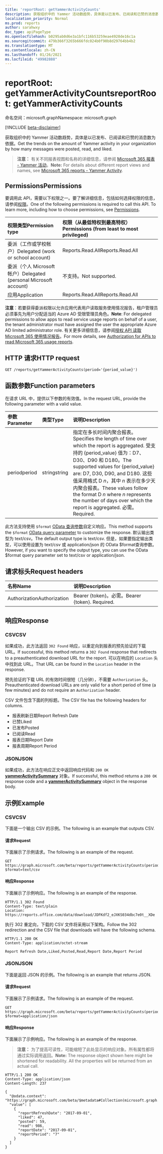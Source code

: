 ```yaml
---
title: 'reportRoot: getYammerActivityCounts'
description: 获取组织中的 Yammer 活动数趋势，具体是以已发布、已阅读和已赞的消息数为依据。
localization_priority: Normal
ms.prod: reports
author: sarahwxy
doc_type: apiPageType
ms.openlocfilehash: b0295ab0d6e3a1bfc116b53259eae4920de16c1a
ms.sourcegitcommit: 479b366f3265b666fdc024b0f90b8d29764bb4b2
ms.translationtype: MT
ms.contentlocale: zh-CN
ms.lasthandoff: 01/26/2021
ms.locfileid: "49982888"
---
```

# <a name="reportroot-getyammeractivitycounts"></a><span data-ttu-id="12600-103">reportRoot: getYammerActivityCounts</span><span class="sxs-lookup"><span data-stu-id="12600-103">reportRoot: getYammerActivityCounts</span></span>

<span data-ttu-id="12600-104">命名空间：microsoft.graph</span><span class="sxs-lookup"><span data-stu-id="12600-104">Namespace: microsoft.graph</span></span>

[!INCLUDE [beta-disclaimer](../../includes/beta-disclaimer.md)]

<span data-ttu-id="12600-105">获取组织中的 Yammer 活动数趋势，具体是以已发布、已阅读和已赞的消息数为依据。</span><span class="sxs-lookup"><span data-stu-id="12600-105">Get the trends on the amount of Yammer activity in your organization by how many messages were posted, read, and liked.</span></span>

> <span data-ttu-id="12600-106">**注意：** 有关不同报表视图和名称的详细信息，请参阅 [Microsoft 365 报表 - Yammer 活动](https://support.office.com/client/Yammer-activity-c7c9f938-5b8e-4d52-b1a2-c7c32cb2312a)。</span><span class="sxs-lookup"><span data-stu-id="12600-106">**Note:** For details about different report views and names, see [Microsoft 365 reports - Yammer Activity](https://support.office.com/client/Yammer-activity-c7c9f938-5b8e-4d52-b1a2-c7c32cb2312a).</span></span>

## <a name="permissions"></a><span data-ttu-id="12600-107">Permissions</span><span class="sxs-lookup"><span data-stu-id="12600-107">Permissions</span></span>

<span data-ttu-id="12600-p101">要调用此 API，需要以下权限之一。要了解详细信息，包括如何选择权限的信息，请参阅[权限](/graph/permissions-reference)。</span><span class="sxs-lookup"><span data-stu-id="12600-p101">One of the following permissions is required to call this API. To learn more, including how to choose permissions, see [Permissions](/graph/permissions-reference).</span></span>

| <span data-ttu-id="12600-110">权限类型</span><span class="sxs-lookup"><span data-stu-id="12600-110">Permission type</span></span>                        | <span data-ttu-id="12600-111">权限（从最低特权到最高特权）</span><span class="sxs-lookup"><span data-stu-id="12600-111">Permissions (from least to most privileged)</span></span> |
| :------------------------------------- | :--------------------------------------- |
| <span data-ttu-id="12600-112">委派（工作或学校帐户）</span><span class="sxs-lookup"><span data-stu-id="12600-112">Delegated (work or school account)</span></span>     | <span data-ttu-id="12600-113">Reports.Read.All</span><span class="sxs-lookup"><span data-stu-id="12600-113">Reports.Read.All</span></span>                         |
| <span data-ttu-id="12600-114">委派（个人 Microsoft 帐户）</span><span class="sxs-lookup"><span data-stu-id="12600-114">Delegated (personal Microsoft account)</span></span> | <span data-ttu-id="12600-115">不支持。</span><span class="sxs-lookup"><span data-stu-id="12600-115">Not supported.</span></span>                           |
| <span data-ttu-id="12600-116">应用</span><span class="sxs-lookup"><span data-stu-id="12600-116">Application</span></span>                            | <span data-ttu-id="12600-117">Reports.Read.All</span><span class="sxs-lookup"><span data-stu-id="12600-117">Reports.Read.All</span></span>                         |

<span data-ttu-id="12600-118">**注意**：若要获得委派权限以允许应用代表用户读取服务使用情况报告，租户管理员必须事先为用户分配适当的 Azure AD 受限管理员角色。</span><span class="sxs-lookup"><span data-stu-id="12600-118">**Note**: For delegated permissions to allow apps to read service usage reports on behalf of a user, the tenant administrator must have assigned the user the appropriate Azure AD limited administrator role.</span></span> <span data-ttu-id="12600-119">有关更多详细信息，请参阅[授权 API 读取 Microsoft 365 使用情况报告](/graph/reportroot-authorization)。</span><span class="sxs-lookup"><span data-stu-id="12600-119">For more details, see [Authorization for APIs to read Microsoft 365 usage reports](/graph/reportroot-authorization).</span></span>

## <a name="http-request"></a><span data-ttu-id="12600-120">HTTP 请求</span><span class="sxs-lookup"><span data-stu-id="12600-120">HTTP request</span></span>

<!-- { "blockType": "ignored" } --> 

```http
GET /reports/getYammerActivityCounts(period='{period_value}')
```

## <a name="function-parameters"></a><span data-ttu-id="12600-121">函数参数</span><span class="sxs-lookup"><span data-stu-id="12600-121">Function parameters</span></span>

<span data-ttu-id="12600-122">在请求 URL 中，提供以下参数的有效值。</span><span class="sxs-lookup"><span data-stu-id="12600-122">In the request URL, provide the following parameter with a valid value.</span></span>

| <span data-ttu-id="12600-123">参数</span><span class="sxs-lookup"><span data-stu-id="12600-123">Parameter</span></span> | <span data-ttu-id="12600-124">类型</span><span class="sxs-lookup"><span data-stu-id="12600-124">Type</span></span>   | <span data-ttu-id="12600-125">说明</span><span class="sxs-lookup"><span data-stu-id="12600-125">Description</span></span>                              |
| :-------- | :----- | :--------------------------------------- |
| <span data-ttu-id="12600-126">period</span><span class="sxs-lookup"><span data-stu-id="12600-126">period</span></span>    | <span data-ttu-id="12600-127">string</span><span class="sxs-lookup"><span data-stu-id="12600-127">string</span></span> | <span data-ttu-id="12600-128">指定在多长时间内聚合报表。</span><span class="sxs-lookup"><span data-stu-id="12600-128">Specifies the length of time over which the report is aggregated.</span></span> <span data-ttu-id="12600-129">受支持的 {period_value} 值为：D7、D30、D90 和 D180。</span><span class="sxs-lookup"><span data-stu-id="12600-129">The supported values for {period_value} are: D7, D30, D90, and D180.</span></span> <span data-ttu-id="12600-130">这些值采用格式 D *n*，其中 *n* 表示在多少天内聚合报表。</span><span class="sxs-lookup"><span data-stu-id="12600-130">These values follow the format D *n* where *n* represents the number of days over which the report is aggregated.</span></span> <span data-ttu-id="12600-131">必需。</span><span class="sxs-lookup"><span data-stu-id="12600-131">Required.</span></span> |

<span data-ttu-id="12600-132">此方法支持使用 `$format` [OData 查询参数](/graph/query-parameters)自定义响应。</span><span class="sxs-lookup"><span data-stu-id="12600-132">This method supports the `$format` [OData query parameter](/graph/query-parameters) to customize the response.</span></span> <span data-ttu-id="12600-133">默认输出类型为 text/csv。</span><span class="sxs-lookup"><span data-stu-id="12600-133">The default output type is text/csv.</span></span> <span data-ttu-id="12600-134">但是，如果要指定输出类型，可以使用设置为 text/csv 或 application/json 的 OData $format查询参数。</span><span class="sxs-lookup"><span data-stu-id="12600-134">However, if you want to specify the output type, you can use the OData $format query parameter set to text/csv or application/json.</span></span>

## <a name="request-headers"></a><span data-ttu-id="12600-135">请求标头</span><span class="sxs-lookup"><span data-stu-id="12600-135">Request headers</span></span>

| <span data-ttu-id="12600-136">名称</span><span class="sxs-lookup"><span data-stu-id="12600-136">Name</span></span>          | <span data-ttu-id="12600-137">说明</span><span class="sxs-lookup"><span data-stu-id="12600-137">Description</span></span>               |
| :------------ | :------------------------ |
| <span data-ttu-id="12600-138">Authorization</span><span class="sxs-lookup"><span data-stu-id="12600-138">Authorization</span></span> | <span data-ttu-id="12600-p105">Bearer {token}。必需。</span><span class="sxs-lookup"><span data-stu-id="12600-p105">Bearer {token}. Required.</span></span> |

## <a name="response"></a><span data-ttu-id="12600-141">响应</span><span class="sxs-lookup"><span data-stu-id="12600-141">Response</span></span>

### <a name="csv"></a><span data-ttu-id="12600-142">CSV</span><span class="sxs-lookup"><span data-stu-id="12600-142">CSV</span></span>

<span data-ttu-id="12600-143">如果成功，此方法返回 `302 Found` 响应，以重定向到报表的预先验证的下载 URL。</span><span class="sxs-lookup"><span data-stu-id="12600-143">If successful, this method returns a `302 Found` response that redirects to a preauthenticated download URL for the report.</span></span> <span data-ttu-id="12600-144">可以在响应的 `Location` 头中找到此 URL。</span><span class="sxs-lookup"><span data-stu-id="12600-144">That URL can be found in the `Location` header in the response.</span></span>

<span data-ttu-id="12600-145">预先验证的下载 URL 的有效时间很短（几分钟），不需要 `Authorization` 头。</span><span class="sxs-lookup"><span data-stu-id="12600-145">Preauthenticated download URLs are only valid for a short period of time (a few minutes) and do not require an `Authorization` header.</span></span>

<span data-ttu-id="12600-146">CSV 文件包含下面的列标题。</span><span class="sxs-lookup"><span data-stu-id="12600-146">The CSV file has the following headers for columns.</span></span>

- <span data-ttu-id="12600-147">报表刷新日期</span><span class="sxs-lookup"><span data-stu-id="12600-147">Report Refresh Date</span></span>
- <span data-ttu-id="12600-148">已赞</span><span class="sxs-lookup"><span data-stu-id="12600-148">Liked</span></span>
- <span data-ttu-id="12600-149">已发布</span><span class="sxs-lookup"><span data-stu-id="12600-149">Posted</span></span>
- <span data-ttu-id="12600-150">已阅读</span><span class="sxs-lookup"><span data-stu-id="12600-150">Read</span></span>
- <span data-ttu-id="12600-151">报表日期</span><span class="sxs-lookup"><span data-stu-id="12600-151">Report Date</span></span>
- <span data-ttu-id="12600-152">报表周期</span><span class="sxs-lookup"><span data-stu-id="12600-152">Report Period</span></span>

### <a name="json"></a><span data-ttu-id="12600-153">JSON</span><span class="sxs-lookup"><span data-stu-id="12600-153">JSON</span></span>

<span data-ttu-id="12600-154">如果成功，此方法在响应正文中返回响应代码和 `200 OK` **[yammerActivitySummary](../resources/yammeractivitysummary.md)** 对象。</span><span class="sxs-lookup"><span data-stu-id="12600-154">If successful, this method returns a `200 OK` response code and a **[yammerActivitySummary](../resources/yammeractivitysummary.md)** object in the response body.</span></span>

## <a name="example"></a><span data-ttu-id="12600-155">示例</span><span class="sxs-lookup"><span data-stu-id="12600-155">Example</span></span>

### <a name="csv"></a><span data-ttu-id="12600-156">CSV</span><span class="sxs-lookup"><span data-stu-id="12600-156">CSV</span></span>

<span data-ttu-id="12600-157">下面是一个输出 CSV 的示例。</span><span class="sxs-lookup"><span data-stu-id="12600-157">The following is an example that outputs CSV.</span></span>

#### <a name="request"></a><span data-ttu-id="12600-158">请求</span><span class="sxs-lookup"><span data-stu-id="12600-158">Request</span></span>

<span data-ttu-id="12600-159">下面展示了示例请求。</span><span class="sxs-lookup"><span data-stu-id="12600-159">The following is an example of the request.</span></span>


<!-- {
  "blockType": "ignored",
  "name": "reportroot_getyammeractivitycounts_csv"
}-->

```msgraph-interactive
GET https://graph.microsoft.com/beta/reports/getYammerActivityCounts(period='D7')?$format=text/csv
```


#### <a name="response"></a><span data-ttu-id="12600-160">响应</span><span class="sxs-lookup"><span data-stu-id="12600-160">Response</span></span>

<span data-ttu-id="12600-161">下面展示了示例响应。</span><span class="sxs-lookup"><span data-stu-id="12600-161">The following is an example of the response.</span></span>

<!-- { "blockType": "ignored" } --> 

```http
HTTP/1.1 302 Found
Content-Type: text/plain
Location: https://reports.office.com/data/download/JDFKdf2_eJXKS034dbc7e0t__XDe
```

<span data-ttu-id="12600-162">执行 302 重定向，下载的 CSV 文件将采用以下架构。</span><span class="sxs-lookup"><span data-stu-id="12600-162">Follow the 302 redirection and the CSV file that downloads will have the following schema.</span></span>

<!-- {
  "blockType": "response",
  "truncated": true,
  "@odata.type": "stream"
} -->

```http
HTTP/1.1 200 OK
Content-Type: application/octet-stream

Report Refresh Date,Liked,Posted,Read,Report Date,Report Period
```

### <a name="json"></a><span data-ttu-id="12600-163">JSON</span><span class="sxs-lookup"><span data-stu-id="12600-163">JSON</span></span>

<span data-ttu-id="12600-164">下面是返回 JSON 的示例。</span><span class="sxs-lookup"><span data-stu-id="12600-164">The following is an example that returns JSON.</span></span>

#### <a name="request"></a><span data-ttu-id="12600-165">请求</span><span class="sxs-lookup"><span data-stu-id="12600-165">Request</span></span>

<span data-ttu-id="12600-166">下面展示了示例请求。</span><span class="sxs-lookup"><span data-stu-id="12600-166">The following is an example of the request.</span></span>


<!-- {
  "blockType": "ignored",
  "name": "reportroot_getyammeractivitycounts_json"
}-->

```msgraph-interactive
GET https://graph.microsoft.com/beta/reports/getYammerActivityCounts(period='D7')?$format=application/json
```


#### <a name="response"></a><span data-ttu-id="12600-167">响应</span><span class="sxs-lookup"><span data-stu-id="12600-167">Response</span></span>

<span data-ttu-id="12600-168">下面展示了示例响应。</span><span class="sxs-lookup"><span data-stu-id="12600-168">The following is an example of the response.</span></span>

> <span data-ttu-id="12600-p107">**注意：** 为了提高可读性，可能缩短了此处显示的响应对象。所有属性都将通过实际调用返回。</span><span class="sxs-lookup"><span data-stu-id="12600-p107">**Note:** The response object shown here might be shortened for readability. All the properties will be returned from an actual call.</span></span>

<!-- {
  "blockType": "response",
  "truncated": true,
  "@odata.type": "microsoft.graph.yammerActivitySummary"
} -->

```http
HTTP/1.1 200 OK
Content-Type: application/json
Content-Length: 237

{
  "@odata.context": "https://graph.microsoft.com/beta/$metadata#Collection(microsoft.graph.yammerActivitySummary)", 
  "value": [
    {
      "reportRefreshDate": "2017-09-01", 
      "liked": 47, 
      "posted": 59, 
      "read": 986, 
      "reportDate": "2017-09-01", 
      "reportPeriod": "7"
    }
  ]
}
```
<!-- uuid: 8fcb5dbc-d5aa-4681-8e31-b001d5168d79 
2015-10-25 14:57:30 UTC -->
<!-- {
  "type": "#page.annotation",
  "description": "Example",
  "keywords": "",
  "section": "documentation",
  "tocPath": "",
  "suppressions": [
  ]
}-->


